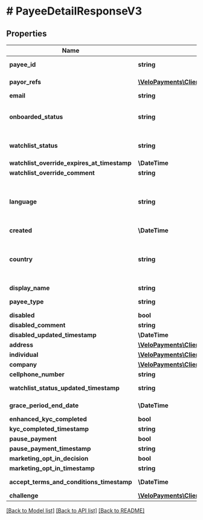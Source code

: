 # # PayeeDetailResponseV3

## Properties

Name | Type | Description | Notes
------------ | ------------- | ------------- | -------------
**payee_id** | **string** |  | [optional] [readonly]
**payor_refs** | [**\VeloPayments\Client\Model\PayeePayorRefV3[]**](PayeePayorRefV3.md) |  | [optional] [readonly]
**email** | **string** |  | [optional]
**onboarded_status** | **string** | Onboarded status. One of the following values: CREATED, INVITED, REGISTERED, ONBOARDED | [optional]
**watchlist_status** | **string** | Current watchlist status. One of the following values: NONE, PENDING, REVIEW, PASSED, FAILED | [optional]
**watchlist_override_expires_at_timestamp** | **\DateTime** |  | [optional]
**watchlist_override_comment** | **string** |  | [optional]
**language** | **string** | An IETF BCP 47 language code which has been configured for use within this Velo environment.&lt;BR&gt; See the /v1/supportedLanguages endpoint to list the available codes for an environment. | [optional]
**created** | **\DateTime** |  | [optional]
**country** | **string** | Valid ISO 3166 2 character country code. See the &lt;a href&#x3D;\&quot;https://www.iso.org/iso-3166-country-codes.html\&quot; target&#x3D;\&quot;_blank\&quot; a&gt;ISO specification&lt;/a&gt; for details. | [optional]
**display_name** | **string** |  | [optional]
**payee_type** | **string** | Type of Payee. One of the following values: Individual, Company | [optional]
**disabled** | **bool** |  | [optional]
**disabled_comment** | **string** |  | [optional]
**disabled_updated_timestamp** | **\DateTime** |  | [optional]
**address** | [**\VeloPayments\Client\Model\PayeeAddressV3**](PayeeAddressV3.md) |  | [optional]
**individual** | [**\VeloPayments\Client\Model\IndividualV3**](IndividualV3.md) |  | [optional]
**company** | [**\VeloPayments\Client\Model\CompanyV3**](CompanyV3.md) |  | [optional]
**cellphone_number** | **string** |  | [optional]
**watchlist_status_updated_timestamp** | **string** |  | [optional] [readonly]
**grace_period_end_date** | **\DateTime** |  | [optional] [readonly]
**enhanced_kyc_completed** | **bool** |  | [optional]
**kyc_completed_timestamp** | **string** |  | [optional]
**pause_payment** | **bool** |  | [optional]
**pause_payment_timestamp** | **string** |  | [optional]
**marketing_opt_in_decision** | **bool** |  | [optional]
**marketing_opt_in_timestamp** | **string** |  | [optional]
**accept_terms_and_conditions_timestamp** | **\DateTime** | The timestamp when the payee last accepted T&amp;Cs | [optional] [readonly]
**challenge** | [**\VeloPayments\Client\Model\ChallengeV3**](ChallengeV3.md) |  | [optional]

[[Back to Model list]](../../README.md#models) [[Back to API list]](../../README.md#endpoints) [[Back to README]](../../README.md)
